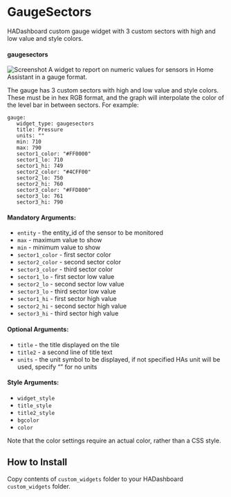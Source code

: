 # GaugeSectors

HADashboard custom gauge widget with 3 custom sectors with high and low value and style colors.

#### gaugesectors
![Screenshot](/assets/gaugesectors.png)
A widget to report on numeric values for sensors in Home Assistant in a gauge format.

The gauge has 3 custom sectors with high and low value and style colors. These must be in hex RGB format, and the graph will interpolate the color of the level bar in between sectors. For example:

    gauge:
       widget_type: gaugesectors
       title: Pressure
       units: ""
       min: 710
       max: 790
       sector1_color: "#FF0000"
       sector1_lo: 710
       sector1_hi: 749
       sector2_color: "#4CFF00"
       sector2_lo: 750
       sector2_hi: 760
       sector3_color: "#FFD800"
       sector3_lo: 761
       sector3_hi: 790

#### Mandatory Arguments:

- `entity`  - the entity_id of the sensor to be monitored
- `max`  - maximum value to show
- `min`  - minimum value to show
- `sector1_color` - first sector color
- `sector2_color` - second sector color
- `sector3_color` - third sector color
- `sector1_lo` - first sector low value
- `sector2_lo` - second sector low value
- `sector3_lo` - third sector low value
- `sector1_hi` - first sector high value
- `sector2_hi` - second sector high value
- `sector3_hi` - third sector high value

#### Optional Arguments:

- `title`  - the title displayed on the tile
- `title2`  - a second line of title text
- `units`  - the unit symbol to be displayed, if not specified HAs unit will be used, specify “” for no units

#### Style Arguments:

- `widget_style`
- `title_style`
- `title2_style`
- `bgcolor`
- `color`

Note that the color settings require an actual color, rather than a CSS style.

## How to Install

Copy contents of `custom_widgets` folder to your HADashboard `custom_widgets` folder.
